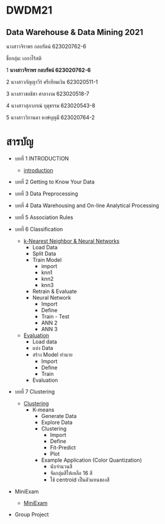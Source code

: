 # DWDM21
## Data Warehouse &amp; Data Mining 2021

นางสาวจิราพร กลบรัตน์ 623020762-6

ชื่อกลุ่ม: เอกาไร้สติ

1 **นางสาวจิราพร กลบรัตน์ 623020762-6**

2 นางสาวกัญญาวีร์ ศรีเทียมเงิน 623020511-1

3 นางสาวชลธิชา ศาลางาม 623020518-7

4 นางสาวสุภาภรณ์ บุตุธรรม 623020543-8

5 นางสาววิกานดา หงษ์บุญมี 623020764-2


# สารบัญ
* บทที่ 1 INTRODUCTION 
   * [introduction](https://www.example.com)


* บทที่ 2 Getting to Know Your Data


* บทที่ 3 Data Preprocessing


* บทที่ 4 Data Warehousing and On-line Analytical Processing


* บทที่ 5 Association Rules


* บทที่ 6 Classification
  * [k-Nearest Neighbor & Neural Networks](https://github.com/Jiraporn-klobrat/DWDM21/blob/main/Chap7_Classification(KNN_NN).ipynb)
    * Load Data
    * Split Data
    * Train Model
      * import
      * knn1
      * knn2
      * knn3
    * Retrain & Evaluate
    * Neural Network
      * Import
      * Define
      * Train - Test
      * ANN 2
      * ANN 3  
  * [Evaluation](https://github.com/Jiraporn-klobrat/DWDM21/blob/main/Chap7_Classification_(Evaluation).ipynb)
    * Load data
    * แบ่ง Data
    * สร้าง Model ทำนาย
      * Import
      * Define
      * Train
    * Evaluation


* บทที่ 7 Clustering
  * [Clustering](https://github.com/Jiraporn-klobrat/DWDM21/blob/main/Chap8_Clustering.ipynb)
    * K-means
      * Generate Data
      * Explore Data
      * Clustering
        * Import
        * Define
        * Fit-Predict
        * Plot
      * Example Application (Color Quantization)
        * นับจำนวนสี
        * จัดกลุ่มสีให้เหลือ 16 สี
        * ใช้ centroid เป็นตัวแทนของสี


* MiniExam
  * [MiniExam](https://github.com/Jiraporn-klobrat/DWDM21/blob/main/MiniExam.ipynb)


* Group Project
